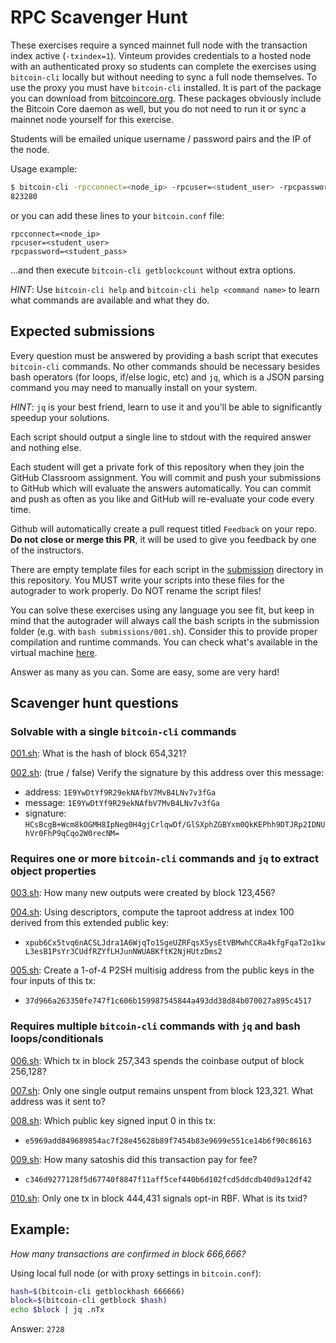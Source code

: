 # RPC Scavenger Hunt

These exercises require a synced mainnet full node with the transaction index
active (`-txindex=1`). 
Vinteum provides credentials to a hosted node with an authenticated proxy so students can complete the exercises using `bitcoin-cli` locally but without needing to sync a full node themselves.
To use the proxy you must have `bitcoin-cli` installed.
It is part of the package you can download from [bitcoincore.org](https://bitcoincore.org/bin/bitcoin-core-30.0/).
These packages obviously include the Bitcoin Core daemon as well, but you do not
need to run it or sync a mainnet node yourself for this exercise.

Students will be emailed unique username / password pairs and the IP of the node.

Usage example:

```sh
$ bitcoin-cli -rpcconnect=<node_ip> -rpcuser=<student_user> -rpcpassword=<student_pass getblockcount
823280
```

or you can add these lines to your `bitcoin.conf` file:

```
rpcconnect=<node_ip>
rpcuser=<student_user>
rpcpassword=<student_pass>
```

...and then execute `bitcoin-cli getblockcount` without extra options.

*HINT*: Use `bitcoin-cli help` and `bitcoin-cli help <command name>` to learn what commands are available and what they do.


## Expected submissions

Every question must be answered by providing a bash script that executes `bitcoin-cli`
commands.
No other commands should be necessary besides bash operators (for loops, if/else logic, etc) and `jq`, which is a JSON parsing command you may need to manually install on your system.

*HINT*: `jq` is your best friend, learn to use it and you'll be able to significantly speedup your solutions.

Each script should output a single line to stdout with the required answer and nothing else.

Each student will get a private fork of this repository when they join the GitHub Classroom assignment.
You will commit and push your submissions to GitHub which will evaluate the answers automatically.
You can commit and push as often as you like and GitHub will re-evaluate your code
every time.

Github will automatically create a pull request titled `Feedback` on your repo.
**Do not close or merge this PR**, it will be used to give you feedback by one of the instructors.

There are empty template files for each script in the [submission](/submission) directory in this repository.
You MUST write your scripts into these files for the autograder to work properly.
Do NOT rename the script files!

You can solve these exercises using any language you see fit, but keep in mind that the autograder will always call the bash scripts in the submission folder (e.g. with `bash submissions/001.sh`).
Consider this to provide proper compilation and runtime commands.
You can check what's available in the virtual machine [here](https://github.com/actions/runner-images/blob/main/images/ubuntu/Ubuntu2404-Readme.md).

Answer as many as you can. Some are easy, some are very hard!

## Scavenger hunt questions

### Solvable with a single `bitcoin-cli` commands

[001.sh](/submission/001.sh): What is the hash of block 654,321?

[002.sh](/submission/002.sh): (true / false) Verify the signature by this address over this message:

- address: `1E9YwDtYf9R29ekNAfbV7MvB4LNv7v3fGa`
- message: `1E9YwDtYf9R29ekNAfbV7MvB4LNv7v3fGa`
- signature: `HCsBcgB+Wcm8kOGMH8IpNeg0H4gjCrlqwDf/GlSXphZGBYxm0QkKEPhh9DTJRp2IDNUhVr0FhP9qCqo2W0recNM=`

### Requires one or more `bitcoin-cli` commands and `jq` to extract object properties

[003.sh](/submission/003.sh): How many new outputs were created by block 123,456?

[004.sh](/submission/004.sh): Using descriptors, compute the taproot address at index 100 derived from this extended public key:
  - `xpub6Cx5tvq6nACSLJdra1A6WjqTo1SgeUZRFqsX5ysEtVBMwhCCRa4kfgFqaT2o1kwL3esB1PsYr3CUdfRZYfLHJunNWUABKftK2NjHUtzDms2`

[005.sh](/submission/005.sh): Create a 1-of-4 P2SH multisig address from the public keys in the four inputs of this tx:
  - `37d966a263350fe747f1c606b159987545844a493dd38d84b070027a895c4517`

### Requires multiple `bitcoin-cli` commands with `jq` and bash loops/conditionals

[006.sh](/submission/006.sh): Which tx in block 257,343 spends the coinbase output of block 256,128?

[007.sh](/submission/007.sh): Only one single output remains unspent from block 123,321. What address was it sent to?

[008.sh](/submission/008.sh): Which public key signed input 0 in this tx:
  - `e5969add849689854ac7f28e45628b89f7454b83e9699e551ce14b6f90c86163`

[009.sh](/submission/009.sh): How many satoshis did this transaction pay for fee?
  - `c346d9277128f5d67740f8847f11aff5cef440b6d102fcd5ddcdb40d9a12df42`

[010.sh](/submission/010.sh): Only one tx in block 444,431 signals opt-in RBF. What is its txid?

## Example:

*How many transactions are confirmed in block 666,666?*

Using local full node (or with proxy settings in `bitcoin.conf`):

```sh
hash=$(bitcoin-cli getblockhash 666666)
block=$(bitcoin-cli getblock $hash)
echo $block | jq .nTx
```

Answer: `2728`
